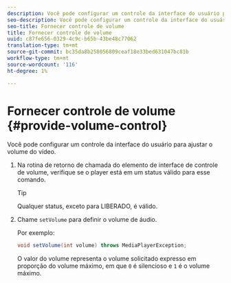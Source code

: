 ```yaml
---
description: Você pode configurar um controle da interface do usuário para ajustar o volume do vídeo.
seo-description: Você pode configurar um controle da interface do usuário para ajustar o volume do vídeo.
seo-title: Fornecer controle de volume
title: Fornecer controle de volume
uuid: c87fe656-0329-4c9c-b65b-43be48c77062
translation-type: tm+mt
source-git-commit: bc35da8b258056809ceaf18e33bed631047bc81b
workflow-type: tm+mt
source-wordcount: '116'
ht-degree: 1%

---
```



# Fornecer controle de volume {#provide-volume-control}

Você pode configurar um controle da interface do usuário para ajustar o volume do vídeo.

1. Na rotina de retorno de chamada do elemento de interface de controle de volume, verifique se o player está em um status válido para esse comando.

   >[!TIP]
   >
   >Qualquer status, exceto para LIBERADO, é válido.

1. Chame `setVolume` para definir o volume de áudio.

   Por exemplo:

   ```java
   void setVolume(int volume) throws MediaPlayerException;
   ```

   O valor do volume representa o volume solicitado expresso em proporção do volume máximo, em que `0` é silencioso e `1` é o volume máximo.